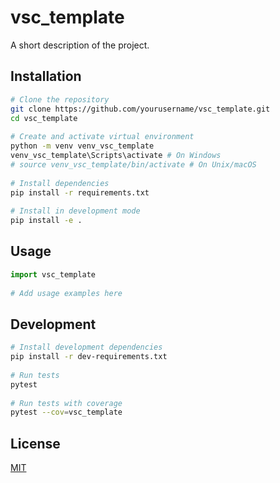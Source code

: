 # vsc_template 
 
A short description of the project. 
 
## Installation 
 
```bash 
# Clone the repository 
git clone https://github.com/yourusername/vsc_template.git 
cd vsc_template 
 
# Create and activate virtual environment 
python -m venv venv_vsc_template 
venv_vsc_template\Scripts\activate # On Windows 
# source venv_vsc_template/bin/activate # On Unix/macOS 
 
# Install dependencies 
pip install -r requirements.txt 
 
# Install in development mode 
pip install -e . 
``` 
 
## Usage 
 
```python 
import vsc_template 
 
# Add usage examples here 
``` 
 
## Development 
 
```bash 
# Install development dependencies 
pip install -r dev-requirements.txt 
 
# Run tests 
pytest 
 
# Run tests with coverage 
pytest --cov=vsc_template 
``` 
 
## License 
 
[MIT](LICENSE) 
